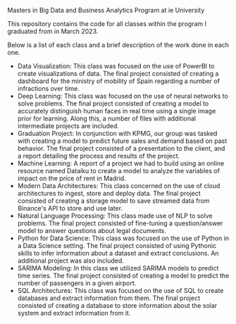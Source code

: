 Masters in Big Data and Business Analytics
Program at ie University

This repository contains the code for all classes within the program I graduated from in March 2023.

Below is a list of each class and a brief description of the work done in each one.

- Data Visualization: This class was focused on the use of PowerBI to create visualizations of data. The final project consisted of creating a dashboard for the ministry of mobility of Spain regarding a number of infractions over time.
- Deep Learning: This class was focused on the use of neural networks to solve problems. The final project consisted of creating a model to accurately distinguish human faces in real time using a single image prior for learning. Along this, a number of files with additional intermediate projects are included.
- Graduation Project: In conjunction with KPMG, our group was tasked with creating a model to predict future sales and demand based on past behavior. The final project consisted of a presentation to the client, and a report detailing the process and results of the project.
- Machine Learning: A report of a project we had to build using an online resource named Dataiku to create a model to analyze the variables of impact on the price of rent in Madrid.
- Modern Data Architectures: This class concerned on the use of cloud architectures to ingest, store and deploy data. The final project consisted of creating a storage model to save streamed data from Binance's API to store and use later.
- Natural Language Processing: This class made use of NLP to solve problems. The final project consisted of fine-tuning a question/answer model to answer questions about legal documents.
- Python for Data Science: This class was focused on the use of Python in a Data Science setting. The final project consisted of using Pythonic skills to infer information about a dataset and extract conclusions. An additional project was also included.
- SARIMA Modeling: In this class we utilized SARIMA models to predict time series. The final project consisted of creating a model to predict the number of passengers in a given airport.
- SQL Architectures: This class was focused on the use of SQL to create databases and extract information from them. The final project consisted of creating a database to store information about the solar system and extract information from it.